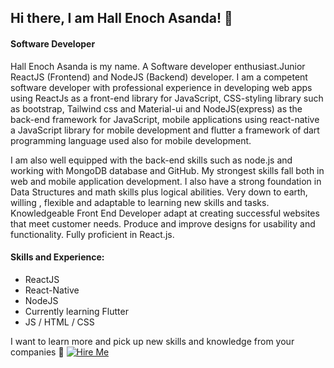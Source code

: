 ## Hi there, I am Hall Enoch Asanda! 👋
#### Software Developer

Hall Enoch Asanda is my name. A Software developer enthusiast.Junior ReactJS (Frontend) and NodeJS (Backend) developer. I am a competent software developer with professional experience in developing web apps using ReactJs as a front-end library for JavaScript, CSS-styling library such as bootstrap, Tailwind css and Material-ui and NodeJS(express) as the back-end framework for JavaScript, mobile applications using react-native a JavaScript library for mobile development and flutter a framework of dart programming language used also for mobile development.


I am also well equipped with the back-end skills such as node.js and working with MongoDB database and GitHub. My strongest skills fall both in web and mobile application development. I also have a strong foundation in Data Structures and math skills plus logical abilities. Very down to earth, willing , flexible and adaptable to learning new skills and tasks. Knowledgeable Front End Developer adapt at creating successful websites that meet customer needs. Produce and improve designs for usability and functionality. Fully proficient in React.js.

#### Skills and Experience:
* ReactJS  
* React-Native 
* NodeJS 
* Currently learning Flutter
* JS / HTML / CSS


I want to learn more and pick up new skills and knowledge from your companies :pleading_face:
[![Hire Me](https://img.shields.io/badge/Hire%20Me-%20-blue)](mailto:hallenochasanda@gmail.com)

